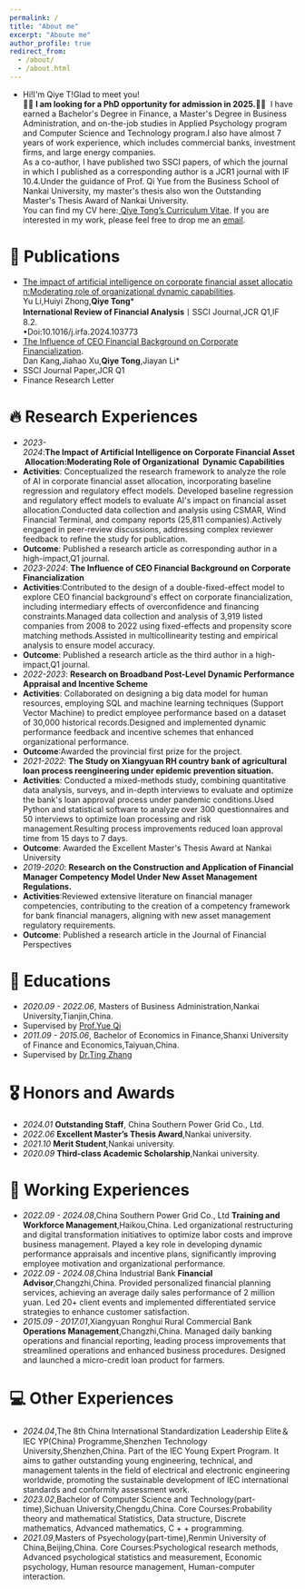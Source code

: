 ```yaml
---
permalink: /
title: "About me"
excerpt: "Aboute me"
author_profile: true
redirect_from: 
  - /about/
  - /about.html
---
```


- Hi!I'm Qiye T!Glad to meet you!<br>
🎉🎉&nbsp;**I am looking for a PhD opportunity for admission in 2025.**🎉🎉&nbsp; I have earned a Bachelor's Degree in Finance, a Master's Degree in Business Administration, and on-the-job studies in Applied Psychology program and Computer Science and Technology program.I also have almost 7 years of work experience, which includes commercial banks, investment firms, and large energy companies.<br>
As a co-author, I have published two SSCI papers, of which the journal in which I published as a corresponding author is a JCR1 journal with IF 10.4.Under the guidance of Prof. Qi Yue from the Business School of Nankai University, my master's thesis also won the Outstanding Master's Thesis Award of Nankai University.<br>
You can find my CV here:[ Qiye Tong’s Curriculum Vitae](../assets/Curriculum_Vitae.pdf). If you are interested in my work, please feel free to drop me an [email](tongqiye@outlook.com).

# 📝 Publications 
- [The impact of artificial intelligence on corporate financial asset allocation:Moderating role of organizational dynamic capabilities](../assets/IRFA.pdf). <br>
Yu Li,Huiyi Zhong,**Qiye Tong***<br>
**International Review of Financial Analysis**丨SSCI Journal,JCR Q1,IF 8.2.<br>
&#8226;Doi:10.1016/j.irfa.2024.103773<br>
- [The Influence of CEO Financial Background on Corporate Financialization](../assets/FRL.pdf).<br>
Dan Kang,Jiahao Xu,**Qiye Tong**,Jiayan Li*<br>
- SSCI Journal Paper,JCR Q1
- Finance Research Letter

# 🔥 Research Experiences
- *2023-2024*:**The Impact of Artificial Intelligence on Corporate Financial Asset Allocation:Moderating Role of Organizational   Dynamic Capabilities**
- **Activities**: Conceptualized the research framework to analyze the role of AI in corporate financial asset allocation, incorporating baseline regression and regulatory effect models. Developed baseline regression and regulatory effect models to evaluate AI's impact on financial asset allocation.Conducted data collection and analysis using CSMAR, Wind Financial Terminal, and company reports (25,811 companies).Actively engaged in peer-review discussions, addressing complex reviewer feedback to refine the study for publication.
- **Outcome**: Published a research article as corresponding author in a high-impact,Q1 journal.
- *2023-2024*: **The Influence of CEO Financial Background on Corporate Financialization**
- **Activities**:Contributed to the design of a double-fixed-effect model to explore CEO financial background's effect on corporate financialization, including intermediary effects of overconfidence and financing constraints.Managed data collection and analysis of 3,919 listed companies from 2008 to 2022 using fixed-effects and propensity score matching methods.Assisted in multicollinearity testing and empirical analysis to ensure model accuracy.
- **Outcome**: Published a research article as the third author in a high-impact,Q1 journal.
- *2022-2023*: **Research on Broadband Post-Level Dynamic Performance Appraisal and Incentive Scheme**
- **Activities**: Collaborated on designing a big data model for human resources, employing SQL and machine learning techniques (Support Vector Machine) to predict employee performance based on a dataset of 30,000 historical records.Designed and implemented dynamic performance feedback and incentive schemes that enhanced organizational performance.
- **Outcome**:Awarded the provincial first prize for the project.
- *2021-2022*: **The Study on Xiangyuan RH country bank of agricultural loan process reengineering under epidemic prevention situation.**
- **Activities**: Conducted a mixed-methods study, combining quantitative data analysis, surveys, and in-depth interviews to evaluate and optimize the bank's loan approval process under pandemic conditions.Used Python and statistical software to analyze over 300 questionnaires and 50 interviews to optimize loan processing and risk management.Resulting process improvements reduced loan approval time from 15 days to 7 days.
- **Outcome**: Awarded the Excellent Master's Thesis Award at Nankai University
- *2019-2020*: **Research on the Construction and Application of Financial Manager Competency Model Under New Asset Management Regulations.**
- **Activities**:Reviewed extensive literature on financial manager competencies, contributing to the creation of a competency framework for bank financial managers, aligning with new asset management regulatory requirements.
- **Outcome**: Published a research article in the Journal of Financial Perspectives

# 📖 Educations
- *2020.09 - 2022.06*, Masters of  Business Administration,Nankai University,Tianjin,China.
- Supervised by [Prof.Yue Qi](www.)
- *2011.09 - 2015.06*, Bachelor of  Economics in Finance,Shanxi University of Finance and Economics,Taiyuan,China.
- Supervised by [Dr.Ting Zhang](www.)

# 🎖 Honors and Awards
- *2024.01* **Outstanding Staff**, China Southern Power Grid Co., Ltd.
- *2022.06* **Excellent Master’s Thesis Award**,Nankai university.
- *2021.10* **Merit Student**,Nankai university.
- *2020.09* **Third-class Academic Scholarship**,Nankai university.

# 💬 Working Experiences
- *2022.09 - 2024.08*,China Southern Power Grid Co., Ltd<dr>
**Training and Workforce Management**,Haikou,China.<dr>
Led organizational restructuring and digital transformation initiatives to optimize labor costs and improve business management.<dr>
Played a key role in developing dynamic performance appraisals and incentive plans, significantly improving employee motivation and organizational performance.<dr>
- *2022.09 - 2024.08*,China Industrial Bank<dr>
**Financial Advisor**,Changzhi,China.<dr>
Provided personalized financial planning services, achieving an average daily sales performance of 2 million yuan.<dr>
Led 20+ client events and implemented differentiated service strategies to enhance customer satisfaction.
- *2015.09 - 2017.01*,Xiangyuan Ronghui Rural Commercial Bank<dr>
**Operations Management**,Changzhi,China.<dr>
Managed daily banking operations and financial reporting, leading process improvements that streamlined operations and enhanced business procedures.<dr>
Designed and launched a micro-credit loan product for farmers.

# 💻 Other Experiences
- *2024.04*,The 8th China International Standardization Leadership Elite＆ IEC YP(China) Programme,Shenzhen Technology University,Shenzhen,China.<dr>
Part of the IEC Young Expert Program. It aims to gather outstanding young engineering, technical, and management talents in the field of electrical and electronic engineering worldwide, promoting the sustainable development of IEC international standards and conformity assessment work.
- *2023.02*,Bachelor of Computer Science and Technology(part-time),Sichuan University,Chengdu,China.<dr>
Core Courses:Probability theory and mathematical Statistics, Data structure, Discrete mathematics, Advanced mathematics, C + + programming.
- *2021.09*,Masters of Psyechology(part-time),Renmin University of China,Beijing,China.<dr>
Core Courses:Psychological research methods, Advanced psychological statistics and measurement, Economic psychology, Human resource management, Human-computer interaction.
